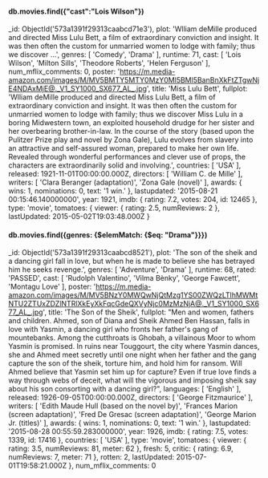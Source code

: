 #### db.movies.find({"cast":"Lois Wilson"})

  _id: ObjectId('573a1391f29313caabcd71e3'),
  plot: 'Wlliam deMille produced and directed Miss Lulu Bett, a film of extraordinary conviction and insight. It was then often the custom for unmarried women to lodge with family; thus we discover ...',
  genres: [
    'Comedy',
    'Drama'
  ],
  runtime: 71,
  cast: [
    'Lois Wilson',
    'Milton Sills',
    'Theodore Roberts',
    'Helen Ferguson'
  ],
  num_mflix_comments: 0,
  poster: 'https://m.media-amazon.com/images/M/MV5BMTY5MTY0MzY0Ml5BMl5BanBnXkFtZTgwNjE4NDAxMjE@._V1_SY1000_SX677_AL_.jpg',
  title: 'Miss Lulu Bett',
  fullplot: 'Wlliam deMille produced and directed Miss Lulu Bett, a film of extraordinary conviction and insight. It was then often the custom for unmarried women to lodge with family; thus we discover Miss Lulu in a boring Midwestern town, an exploited household drudge for her sister and her overbearing brother-in-law. In the course of the story (based upon the Pulitzer Prize play and novel by Zona Gale), Lulu evolves from slavery into an attractive and self-assured woman, prepared to make her own life. Revealed through wonderful performances and clever use of props, the characters are extraordinarily solid and involving.',
  countries: [
    'USA'
  ],
  released: 1921-11-01T00:00:00.000Z,
  directors: [
    'William C. de Mille'
  ],
  writers: [
    'Clara Beranger (adaptation)',
    'Zona Gale (novel)'
  ],
  awards: {
    wins: 1,
    nominations: 0,
    text: '1 win.'
  },
  lastupdated: '2015-08-21 00:15:46.140000000',
  year: 1921,
  imdb: {
    rating: 7.2,
    votes: 204,
    id: 12465
  },
  type: 'movie',
  tomatoes: {
    viewer: {
      rating: 2.5,
      numReviews: 2
    },
    lastUpdated: 2015-05-02T19:03:48.000Z
  }

  #### db.movies.find({genres:	{$elemMatch: {$eq: "Drama"}}})
  _id: ObjectId('573a1391f29313caabcd8521'),
  plot: 'The son of the sheik and a dancing girl fall in love, but when he is made to believe she has betrayed him he seeks revenge.',
  genres: [
    'Adventure',
    'Drama'
  ],
  runtime: 68,
  rated: 'PASSED',
  cast: [
    'Rudolph Valentino',
    'Vilma Bènky',
    'George Fawcett',
    'Montagu Love'
  ],
  poster: 'https://m.media-amazon.com/images/M/MV5BNzY0MWQwNjQtMzg1YS00ZWQzLTlhMWMtNTU2ZTUxZDZlNTRlXkEyXkFqcGdeQXVyNjc0MzMzNjA@._V1_SY1000_SX677_AL_.jpg',
  title: 'The Son of the Sheik',
  fullplot: "Men and women, fathers and children. Ahmed, son of Diana and Sheik Ahmed Ben Hassan, falls in love with Yasmin, a dancing girl who fronts her father's gang of mountebanks. Among the cutthroats is Ghobah, a villainous Moor to whom Yasmin is promised. In ruins near Touggourt, the city where Yasmin dances, she and Ahmed meet secretly until one night when her father and the gang capture the son of the sheik, torture him, and hold him for ransom. Will Ahmed believe that Yasmin set him up for capture? Even if true love finds a way through webs of deceit, what will the vigorous and imposing sheik say about his son consorting with a dancing girl?",
  languages: [
    'English'
  ],
  released: 1926-09-05T00:00:00.000Z,
  directors: [
    'George Fitzmaurice'
  ],
  writers: [
    'Edith Maude Hull (based on the novel by)',
    'Frances Marion (screen adaptation)',
    'Fred De Gresac (screen adaptation)',
    'George Marion Jr. (titles)'
  ],
  awards: {
    wins: 1,
    nominations: 0,
    text: '1 win.'
  },
  lastupdated: '2015-08-28 00:55:59.283000000',
  year: 1926,
  imdb: {
    rating: 7.5,
    votes: 1339,
    id: 17416
  },
  countries: [
    'USA'
  ],
  type: 'movie',
  tomatoes: {
    viewer: {
      rating: 3.5,
      numReviews: 81,
      meter: 62
    },
    fresh: 5,
    critic: {
      rating: 6.9,
      numReviews: 7,
      meter: 71
    },
    rotten: 2,
    lastUpdated: 2015-07-01T19:58:21.000Z
  },
    num_mflix_comments: 0
